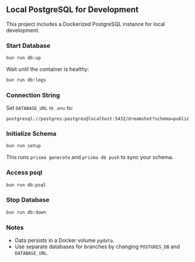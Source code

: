 ## Local PostgreSQL for Development

This project includes a Dockerized PostgreSQL instance for local development.

### Start Database

```bash
bun run db:up
```

Wait until the container is healthy:

```bash
bun run db:logs
```

### Connection String

Set `DATABASE_URL` in `.env` to:

```
postgresql://postgres:postgres@localhost:5432/dreamshot?schema=public
```

### Initialize Schema

```bash
bun run setup
```

This runs `prisma generate` and `prisma db push` to sync your schema.

### Access psql

```bash
bun run db:psql
```

### Stop Database

```bash
bun run db:down
```

### Notes

- Data persists in a Docker volume `pgdata`.
- Use separate databases for branches by changing `POSTGRES_DB` and `DATABASE_URL`.
